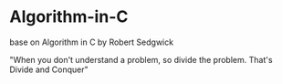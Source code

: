 # Algorithm-in-C
base on Algorithm in C by Robert Sedgwick

"When you don't understand a problem, so divide the problem. That's Divide and Conquer"
